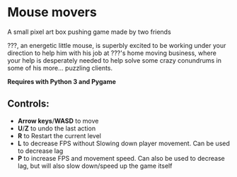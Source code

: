 # Mouse movers
A small pixel art box pushing game made by two friends

???,  an energetic little mouse, is superbly excited to be working under your direction to help him with his job at ???'s home moving business, where your help is desperately needed to help solve some crazy conundrums in some of his more... puzzling clients.

**Requires with Python 3 and Pygame**

## Controls:
* **Arrow keys**/**WASD** to move
* **U**/**Z** to undo the last action
* **R** to Restart the current level
* **L** to decrease FPS without Slowing down player movement. Can be used to decrease lag
* **P** to increase FPS and movement speed. Can also be used to decrease lag, but will also slow down/speed up the game itself